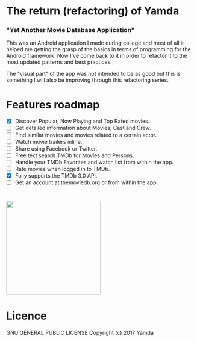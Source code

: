 # The return (refactoring) of Yamda

### "Yet Another Movie Database Application"

This was an Android application I made during college and most of all it helped me getting the grasp of the basics in terms of programming for the Android framework. Now I've come back to it in order to refactor it to the most updated patterns and best practices.

The "visual part" of the app was not intended to be as good but this is something I will also be improving through this refactoring series.

# Features roadmap

- [x] Discover Popular, Now Playing and Top Rated movies.
- [ ] Get detailed information about Movies, Cast and Crew.
- [ ] Find similar movies and movies related to a certain actor.
- [ ] Watch movie trailers inline.
- [ ] Share using Facebook or Twitter.
- [ ] Free text search TMDb for Movies and Persons.
- [ ] Handle your TMDb Favorites and watch list from within the app.
- [ ] Rate movies when logged in to TMDb.
- [x] Fully supports the TMDb 3.0 API.
- [ ] Get an account at themoviedb.org or from within the app.

#
<img src="https://i.imgur.com/B8iNlj6.png" width="250">

# Licence

GNU GENERAL PUBLIC LICENSE
Copyright (c) 2017 Yamda
